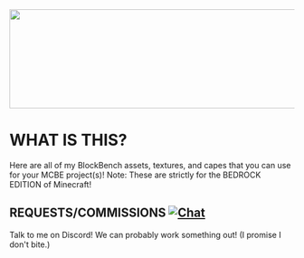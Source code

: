 <img src="https://i.imgur.com/orRM0Ao.png"  width="600" height="175">

# WHAT IS THIS?
Here are all of my BlockBench assets, textures, and capes that you can use for your MCBE project(s)! 
Note: These are strictly for the BEDROCK EDITION of Minecraft!


## REQUESTS/COMMISSIONS [![Chat](https://img.shields.io/badge/chat-on%20discord-7289da.svg)](https://discord.gg/ADEz9KBAW9)
Talk to me on Discord! We can probably work something out! (I promise I don't bite.)
